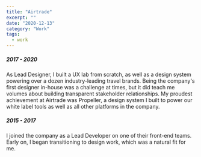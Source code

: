 ```yaml
---
title: "Airtrade"
excerpt: ""
date: "2020-12-13"
category: "Work"
tags:
  - work 
---
```

##### 2017 - 2020
As Lead Designer, I built a UX lab from scratch, as well as a design system powering over a dozen industry-leading travel brands. Being the company's first designer in-house was a challenge at times, but it did teach me volumes about building transparent stakeholder relationships. My proudest achievement at Airtrade was Propeller, a design system I built to power our white label tools as well as all other platforms in the company.

##### 2015 - 2017
I joined the company as a Lead Developer on one of their front-end teams. Early on, I began transitioning to design work, which was a natural fit for me. 